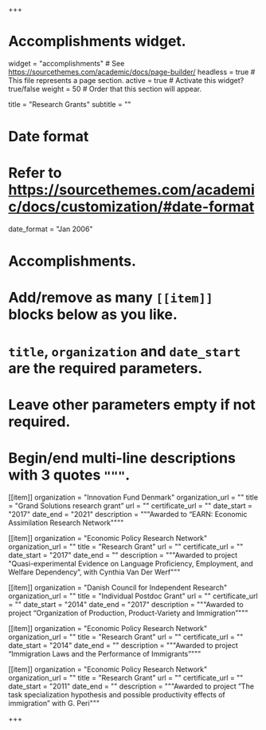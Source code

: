 +++
# Accomplishments widget.
widget = "accomplishments"  # See https://sourcethemes.com/academic/docs/page-builder/
headless = true  # This file represents a page section.
active = true  # Activate this widget? true/false
weight = 50  # Order that this section will appear.

title = "Research Grants"
subtitle = ""

# Date format
#   Refer to https://sourcethemes.com/academic/docs/customization/#date-format
date_format = "Jan 2006"

# Accomplishments.
#   Add/remove as many `[[item]]` blocks below as you like.
#   `title`, `organization` and `date_start` are the required parameters.
#   Leave other parameters empty if not required.
#   Begin/end multi-line descriptions with 3 quotes `"""`.


[[item]]
  organization = "Innovation Fund Denmark"
  organization_url = ""
  title = "Grand Solutions research grant”
  url = ""
  certificate_url = ""
  date_start = "2017"
  date_end = "2021"
  description = """Awarded to “EARN: Economic Assimilation Research Network""""


[[item]]
  organization = "Economic Policy Research Network"
  organization_url = ""
  title = "Research Grant"
  url = ""
  certificate_url = ""
  date_start = "2017"
  date_end = ""
  description = """Awarded to project "Quasi-experimental Evidence on Language Proficiency, Employment, and Welfare Dependency”, with Cynthia Van Der Werf"""
  
[[item]]
  organization = "Danish Council for Independent Research"
  organization_url = ""
  title = "Individual Postdoc Grant"
  url = ""
  certificate_url = ""
  date_start = "2014"
  date_end = "2017"
  description = """Awarded to project “Organization of Production, Product-Variety and Immigration”"""

[[item]]
  organization = "Economic Policy Research Network"
  organization_url = ""
  title = "Research Grant"
  url = ""
  certificate_url = ""
  date_start = "2014"
  date_end = ""
  description = """Awarded to project “Immigration Laws and the Performance of Immigrants”"""
  
[[item]]
  organization = "Economic Policy Research Network"
  organization_url = ""
  title = "Research Grant"
  url = ""
  certificate_url = ""
  date_start = "2011"
  date_end = ""
  description = """Awarded to project ”The task specialization hypothesis and possible productivity effects of immigration” with G. Peri"""
    
    
+++
